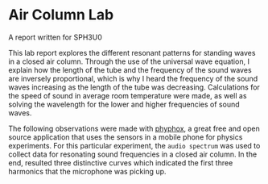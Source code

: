 # Air Column Lab

A report written for SPH3U0

This lab report explores the different resonant patterns for standing waves in a closed air column. Through the use of the universal wave equation, I explain how the length of the tube and the frequency of the sound waves are inversely proportional, which is why I heard the frequency of the sound waves increasing as the length of the tube was decreasing. Calculations for the speed of sound in average room temperature were made, as well as solving the wavelength for the lower and higher frequencies of sound waves.

The following observations were made with [phyphox](https://phyphox.org/), a great free and open source application that uses the sensors in a mobile phone for physics experiments. For this particular experiment, the `audio spectrum` was used to collect data for resonating sound frequencies in a closed air column. In the end, resulted three distinctive curves which indicated the first three harmonics that the microphone was picking up.
